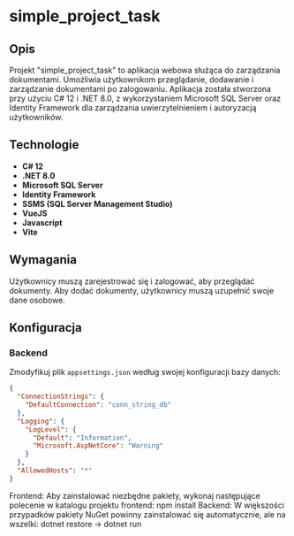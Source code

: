 # simple_project_task

## Opis

Projekt "simple_project_task" to aplikacja webowa służąca do zarządzania dokumentami. Umożliwia użytkownikom przeglądanie, dodawanie i zarządzanie dokumentami po zalogowaniu. Aplikacja została stworzona przy użyciu C# 12 i .NET 8.0, z wykorzystaniem Microsoft SQL Server oraz Identity Framework dla zarządzania uwierzytelnieniem i autoryzacją użytkowników.

## Technologie

- **C# 12**
- **.NET 8.0**
- **Microsoft SQL Server**
- **Identity Framework**
- **SSMS (SQL Server Management Studio)**
- **VueJS**
- **Javascript**
- **Vite**

## Wymagania

Użytkownicy muszą zarejestrować się i zalogować, aby przeglądać dokumenty. Aby dodać dokumenty, użytkownicy muszą uzupełnić swoje dane osobowe.

## Konfiguracja

### Backend

Zmodyfikuj plik `appsettings.json` według swojej konfiguracji bazy danych:

```json
{
  "ConnectionStrings": {
    "DefaultConnection": "conn_string_db"
  },
  "Logging": {
    "LogLevel": {
      "Default": "Information",
      "Microsoft.AspNetCore": "Warning"
    }
  },
  "AllowedHosts": "*"
}
```


Frontend: 
Aby zainstalować niezbędne pakiety, wykonaj następujące polecenie w katalogu projektu frontend: npm install
Backend: 
W większości przypadków pakiety NuGet powinny zainstalować się automatycznie, ale na wszelki: dotnet restore -> dotnet run
